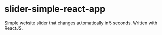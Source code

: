 # slider-simple-react-app
Simple website slider that changes automatically in 5 seconds. Written with ReactJS.
